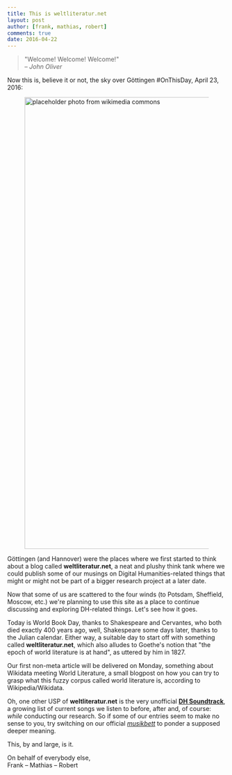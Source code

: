 ```yaml
---
title: This is weltliteratur.net
layout: post
author: [frank, mathias, robert]
comments: true
date: 2016-04-22
---
```


> "Welcome! Welcome! Welcome!"  
> – *John Oliver*

Now this is, believe it or not, the sky over Göttingen #OnThisDay, April 23, 2016:

<figure>
  <img src="https://upload.wikimedia.org/wikipedia/commons/0/0a/Blue_sky_south_of_France.jpg" alt="placeholder photo from wikimedia commons" style="width:1040px;" />
</figure>

Göttingen (and Hannover) were the places where we first started to think about a blog called **weltliteratur.net**, a neat and plushy think tank where we could publish some of our musings on Digital Humanities-related things that might or might not be part of a bigger research project at a later date.

Now that some of us are scattered to the four winds (to Potsdam, Sheffield, Moscow, etc.) we're planning to use this site as a place to continue discussing and exploring DH-related things. Let's see how it goes.

Today is World Book Day, thanks to Shakespeare and Cervantes, who both died exactly 400 years ago, well, Shakespeare some days later, thanks to the Julian calendar. Either way, a suitable day to start off with something called **weltliteratur.net**, which also alludes to Goethe's notion that "the epoch of world literature is at hand", as uttered by him in 1827.

Our first non-meta article will be delivered on Monday, something about Wikidata meeting World Literature, a small blogpost on how you can try to grasp what this fuzzy corpus called world literature is, according to Wikipedia/Wikidata.

Oh, one other USP of **weltliteratur.net** is the very unofficial **[DH Soundtrack](/dh-soundtrack/)**, a growing list of current songs we listen to before, after and, of course: *while* conducting our research. So if some of our entries seem to make no sense to you, try switching on our official *[musikbett](https://de.wikipedia.org/wiki/Musikbett)* to ponder a supposed deeper meaning.

This, by and large, is it.

On behalf of everybody else,  
Frank – Mathias – Robert
